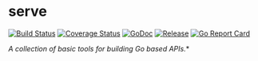 # serve

[![Build Status](https://travis-ci.org/256dpi/serve.svg?branch=master)](https://travis-ci.org/256dpi/serve)
[![Coverage Status](https://coveralls.io/repos/github/256dpi/serve/badge.svg?branch=master)](https://coveralls.io/github/256dpi/serve?branch=master)
[![GoDoc](https://godoc.org/github.com/256dpi/serve?status.svg)](http://godoc.org/github.com/256dpi/serve)
[![Release](https://img.shields.io/github/release/256dpi/serve.svg)](https://github.com/256dpi/serve/releases)
[![Go Report Card](https://goreportcard.com/badge/github.com/256dpi/serve)](https://goreportcard.com/report/github.com/256dpi/serve)

*A collection of basic tools for building Go based APIs.**
